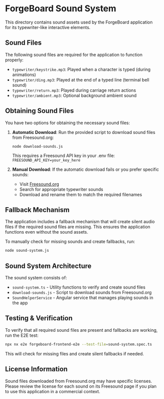 # ForgeBoard Sound System

This directory contains sound assets used by the ForgeBoard application for its typewriter-like interactive elements.

## Sound Files

The following sound files are required for the application to function properly:

- `typewriter/keystrike.mp3`: Played when a character is typed (during animations)
- `typewriter/ding.mp3`: Played at the end of a typed line (terminal bell sound)
- `typewriter/return.mp3`: Played during carriage return actions
- `typewriter/ambient.mp3`: Optional background ambient sound

## Obtaining Sound Files

You have two options for obtaining the necessary sound files:

1. **Automatic Download**: Run the provided script to download sound files from Freesound.org:
   ```
   node download-sounds.js
   ```
   This requires a Freesound API key in your .env file: `FREESOUND_API_KEY=your_key_here`

2. **Manual Download**: If the automatic download fails or you prefer specific sounds:
   - Visit [Freesound.org](https://freesound.org)
   - Search for appropriate typewriter sounds
   - Download and rename them to match the required filenames

## Fallback Mechanism

The application includes a fallback mechanism that will create silent audio files if the required sound files are missing. This ensures the application functions even without the sound assets.

To manually check for missing sounds and create fallbacks, run:
```bash
node sound-system.js
```

## Sound System Architecture

The sound system consists of:

- `sound-system.ts` - Utility functions to verify and create sound files
- `download-sounds.js` - Script to download sounds from Freesound.org
- `SoundHelperService` - Angular service that manages playing sounds in the app

## Testing & Verification

To verify that all required sound files are present and fallbacks are working, run the E2E test:
```bash
npx nx e2e forgeboard-frontend-e2e --test-file=sound-system.spec.ts
```
This will check for missing files and create silent fallbacks if needed.

## License Information

Sound files downloaded from Freesound.org may have specific licenses. Please review the license for each sound on its Freesound page if you plan to use this application in a commercial context.
